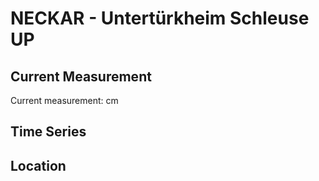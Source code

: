 # NECKAR - Untertürkheim Schleuse UP

## Current Measurement

Current measurement: <Value topic="rivers/pegel-online/NECKAR/Untertürkheim_Schleuse_UP/measurementValue"/> cm

## Time Series

<TimeSeries topic="rivers/pegel-online/NECKAR/Untertürkheim_Schleuse_UP/measurementValue" period="week" />

## Location

<WorldMap>
  <Marker lat="48.77801270356594" lon="9.243162743728227" labelTopic="rivers/pegel-online/NECKAR/Untertürkheim_Schleuse_UP" />
</WorldMap>
